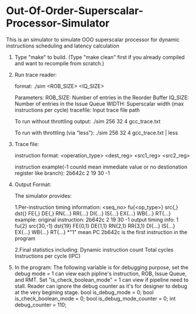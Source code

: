 # Out-Of-Order-Superscalar-Processor-Simulator
This is an simulator to simulate OOO superscalar processor for dynamic instructions scheduling and latency calculation

1. Type "make" to build.  (Type "make clean" first if you already compiled and want to recompile from scratch.)

2. Run trace reader:

   format: 
   ./sim <ROB_SIZE> <IQ_SIZE> <WIDTH> <tracefile>

   Parameters:
   ROB_SIZE: Number of entries in the Reorder Buffer
   IQ_SIZE: Number of entries in the Issue Queue
   WIDTH: Superscalar width (max instructions per cycle)
   tracefile: Input trace file path

   To run without throttling output:
   ./sim 256 32 4 gcc_trace.txt

   To run with throttling (via "less"):
   ./sim 256 32 4 gcc_trace.txt | less

3. Trace file:

   instruction format:
   <PC> <operation_type> <dest_reg> <src1_reg> <src2_reg>
   
   instruction example(-1 counld mean immediate value or no destionation register like branch):
   2b642c 2 19 30 -1


4. Output Format:

   The simulator provides:
   
   1.Per-instruction timing information:
     <seq_no> fu{<op_type>} src{<src1>,<src2>} dst{<dst>} FE{<begin-cycle>,<duration>} DE{<begin-cycle>,<duration>} RN{…} RR{…} DI{…} IS{…} EX{…} WB{…} RT{…}
     example:
	original instruction: 2b642c 2 19 30 -1
     output timing info: 1 fu{2} src{30,-1} dst{19} FE{0,1} DE{1,1} RN{2,1} RR{3,1} DI{…} IS{…} EX{…} WB{…} RT{…}
	*"1" mean PC 2b642c is the first instruction in the program

   2.Final statistics including:
     Dynamic instruction count
     Total cycles
     Instructions per cycle (IPC)

6. In the program:
The following variable is for debugging purpose, set the debug mode = 1 can view each pipline's instruction, ROB, Issue Queue, and RMT.
Set "is_check_boolean_mode" = 1 can view if pipeline need to stall.
Reader can ignore the debug counter as it's for designer to debug at the very begining stage.
bool is_debug_mode = 0;
bool is_check_boolean_mode = 0;
bool is_debug_mode_counter = 0;
int debug_counter = 110;
